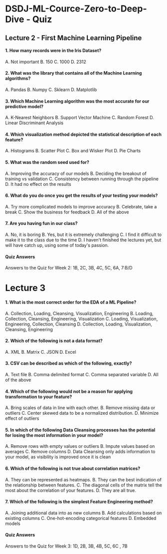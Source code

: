 # DSDJ-ML-Cource-Zero-to-Deep-Dive - Quiz

## Lecture 2 - First Machine Learning Pipeline

#### 1. How many records were in the Iris Dataset?
A. Not important
B. 150
C. 1000
D. 2312 


#### 2. What was the library that contains all of the Machine Learning algorithms?
A. Pandas
B. Numpy
C. Sklearn
D. Matplotlib


#### 3. Which Machine Learning algorithm was the most accurate for our predictive model?
A. K-Nearest Neighbors
B. Support Vector Machine
C. Random Forest
D. Linear Discriminant Analysis


#### 4. Which visualization method depicted the statistical description of each feature?
A. Histograms
B. Scatter Plot
C. Box and Wisker Plot
D. Pie Charts


#### 5. What was the random seed used for?
A. Improving the accuracy of our models
B. Deciding the breakout of training vs validation
C. Consistency between running through the pipeline
D. It had no effect on the results


#### 6. What do you do once you get the results of your testing your models?
A. Try more complicated models to improve accuracy
B. Celebrate, take a break
C. Show the business for feedback
D. All of the above


#### 7. Are you having fun in our class?
A. No, it is boring
B. Yes, but it is extremely challenging
C. I find it difficult to make it to the class due to the time
D. I haven't finished the lectures yet, but will have catch up, using some of today's passion.

#### Quiz Answers
Answers to the Quiz for Week 2: 1B, 2C, 3B, 4C, 5C, 6A, 7:B/D  


# Lecture 3
#### 1. What is the most correct order for the EDA of a ML Pipeline?
A. Collection, Loading, Cleansing, Visualization, Engineering
B. Loading, Collection, Cleansing, Engineering, Visualization
C. Loading, Visualization, Engineering, Collection, Cleansing
D. Collection, Loading, Visualization, Cleansing, Engineering

#### 2. Which of the following is not a data format?
A. XML
B. Matrix
C. JSON
D. Excel

#### 3. CSV can be described as which of the following, exactly?
A. Text file
B. Comma delimited format
C. Comma separated variable
D. All of the above

#### 4. Which of the following would not be a reason for applying transformation to your feature?
A. Bring scales of data in line with each other.
B. Remove missing data or outliers
C. Center skewed data to be a normalized distribution.
D. Minimize effect of outliers

#### 5. In which of the following Data Cleansing processes has the potential for losing the most information in your model?
A. Remove rows with empty values or outliers
B. Impute values based on averages
C. Remove columns
D. Data Cleansing only adds information to your model, as visibility is improved once it is clean

#### 6. Which of the following is not true about correlation matrices?
A. They can be represented as heatmaps.
B. They can the best indication of the relationship between features.
C. The diagonal cells of the matrix tell the most about the correlation of your features.
D. They are all true.

#### 7. Which of the following is the simplest Feature Engineering method?
A. Joining additional data into as new columns
B. Add calculations based on existing columns
C. One-hot-encoding categorical features
D. Embedded models

#### Quiz Answers
Answers to the Quiz for Week 3: 1D, 2B, 3B, 4B, 5C, 6C , 7B
